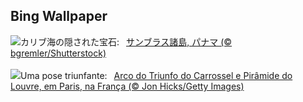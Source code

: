 ## Bing Wallpaper
![](https://www.bing.com/th?id=OHR.SanBlasIslands_JA-JP8202998068_UHD.jpg&w=1000)カリブ海の隠された宝石:&nbsp;&ensp;[サンブラス諸島, パナマ (© bgremler/Shutterstock)](https://www.bing.com/th?id=OHR.SanBlasIslands_JA-JP8202998068_UHD.jpg)
<br><br/>
![](https://www.bing.com/th?id=OHR.ParisLouvre_PT-BR8482721698_UHD.jpg&w=1000)Uma pose triunfante:&nbsp;&ensp;[Arco do Triunfo do Carrossel e Pirâmide do Louvre, em Paris, na França  (© Jon Hicks/Getty Images)](https://www.bing.com/th?id=OHR.ParisLouvre_PT-BR8482721698_UHD.jpg)
<br><br/>
